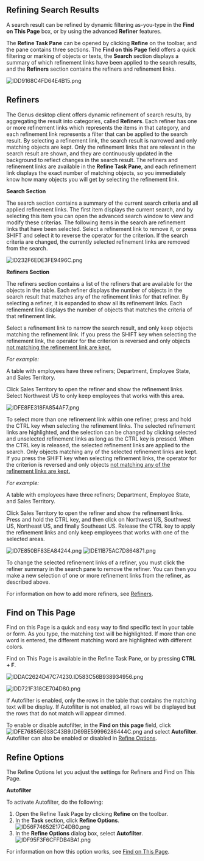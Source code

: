 ## Refining Search Results

A search result can be refined by dynamic filtering as-you-type in the **Find on This Page** box, or by using the advanced **Refiner** features.

The **Refine Task Pane** can be opened by clicking **Refine** on the toolbar, and the pane contains three sections. The **Find on this Page** field offers a quick filtering or marking of objects or texts, the **Search** section displays a summary of which refinement links have been applied to the search results, and the **Refiners** section contains the refiners and refinement links.

![IDD9168C4FD64E4B15.png](media/IDD9168C4FD64E4B15.png)


## Refiners

The Genus desktop client offers dynamic refinement of search results, by aggregating the result into categories, called **Refiners**. Each refiner has one or more refinement links which represents the items in that category, and each refinement link represents a filter that can be applied to the search result. By selecting a refinement link, the search result is narrowed and only matching objects are kept. Only the refinement links that are relevant in the search result are shown, and they are continuously updated in the background to reflect changes in the search result. The refiners and refinement links are available in the **Refine Task Pane**, and each refinement link displays the exact number of matching objects, so you immediately know how many objects you will get by selecting the refinement link.

**Search Section**

The search section contains a summary of the current search criteria and all applied refinement links. The first item displays the current search, and by selecting this item you can open the advanced search window to view and modify these criterias. The following items in the search are refinement links that have been selected. Select a refinement link to remove it, or press SHIFT and select it to reverse the operator for the criterion. If the search criteria are changed, the currently selected refinement links are removed from the search.

![ID232F6EDE3FE9496C.png](media/ID232F6EDE3FE9496C.png)

**Refiners Section**

The refiners section contains a list of the refiners that are available for the objects in the table. Each refiner displays the number of objects in the search result that matches any of the refinement links for that refiner. By selecting a refiner, it is expanded to show all its refinement links. Each refinement link displays the number of objects that matches the criteria of that refinement link.

Select a refinement link to narrow the search result, and only keep objects matching the refinement link. If you press the SHIFT key when selecting the refinement link, the operator for the criterion is reversed and only objects <span style="TEXT-DECORATION: underline">not matching the refinement link are kept.

<span style="FONT-STYLE: italic">For example:

A table with employees have three refiners; Department, Employee State, and Sales Territory.

Click Sales Territory to open the refiner and show the refinement links. Select Northwest US to only keep employees that works with this area.

![IDFE8FE318FA854AF7.png](media/IDFE8FE318FA854AF7.png)

To select more than one refinement link within one refiner, press and hold the CTRL key when selecting the refinement links. The selected refinement links are highlighted, and the selection can be changed by clicking selected and unselected refinement links as long as the CTRL key is pressed. When the CTRL key is released, the selected refinement links are applied to the search. Only objects matching any of the selected refinement links are kept. If you press the SHIFT key when selecting refinement links, the operator for the criterion is reversed and only objects <span style="TEXT-DECORATION: underline">not matching any of the refinement links are kept.

 <span style="FONT-STYLE: italic">For example:

A table with employees have three refiners; Department, Employee State, and Sales Territory.

Click Sales Territory to open the refiner and show the refinement links. Press and hold the CTRL key, and then click on Northwest US, Southwest US, Northeast US, and finally Southeast US. Release the CTRL key to apply the refinement links and only keep employees that works with one of the selected areas. 

![ID7E850BF83EA84244.png](media/ID7E850BF83EA84244.png)  ![IDE11B75AC7D864871.png](media/IDE11B75AC7D864871.png)

To change the selected refinement links of a refiner, you must click the refiner summary in the search pane to remove the refiner. You can then you make a new selection of one or more refinement links from the refiner, as described above.

For information on how to add more refiners, see [Refiners](../developers/defining-the-application-model/refiners.md).



## Find on This Page

Find on this Page is a quick and easy way to find specific text in your table or form. As you type, the matching text will be highlighted. If more than one word is entered, the different matching word are highlighted with different colors.

Find on This Page is available in the Refine Task Pane, or by pressing **CTRL + F**.

![IDDAC2624D47C74230.ID583C56B938934956.png](media/IDDAC2624D47C74230.ID583C56B938934956.png)

![IDD721F318CE704D80.png](media/IDD721F318CE704D80.png)

If Autofilter is enabled, only the rows in the table that contains the matching text will be display. If Autofilter is not enabled, all rows will be displayed but the rows that do not match will appear dimmed.

 To enable or disable autofilter, in the **Find on this page** field, click ![IDFE76856E038C43B9.ID69BE59996286444C.png](media/IDFE76856E038C43B9.ID69BE59996286444C.png) and select **Autofilter**. Autofilter can also be enabled or disabled in [Refine Options](refining-search-results.md "Refine Options"). 



## Refine Options

The Refine Options let you adjust the settings for Refiners and Find on This Page.

**Autofilter**

To activate Autofilter, do the following:

1.  Open the Refine Task Page by clicking **Refine** on the toolbar.
2.  In the **Task** section, click **Refine Options**.  
    ![ID56F74652E17C4DB0.png](media/ID56F74652E17C4DB0.png)
3.  In the **Refine Options** dialog box, select **Autofilter**.  
    ![IDF95F3F6CFFDB4BA1.png](media/IDF95F3F6CFFDB4BA1.png)

For information on how this option works, see [Find on This Page](refining-search-results.md "Find on This Page").

